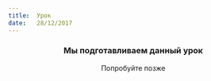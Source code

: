 ```yaml
---
title:  Урок
date:   28/12/2017
---
```


### <center>Мы подготавливаем данный урок</center>
<center>Попробуйте позже</center>